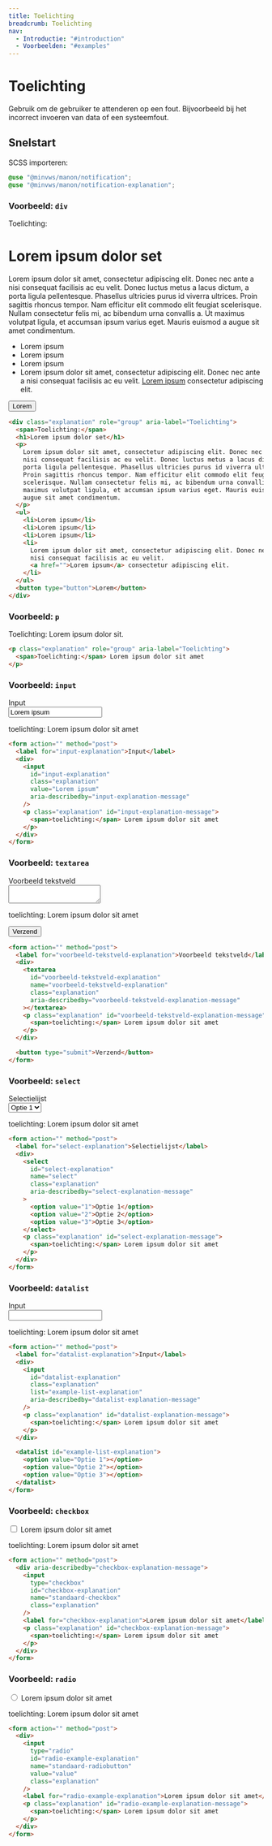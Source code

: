 ```yaml
---
title: Toelichting
breadcrumb: Toelichting
nav:
  - Introductie: "#introduction"
  - Voorbeelden: "#examples"
---
```


<h1 id="introduction">Toelichting</h1>

Gebruik om de gebruiker te attenderen op een fout. Bijvoorbeeld bij het
incorrect invoeren van data of een systeemfout.

<h2 id="quick-start">Snelstart</h2>

SCSS importeren:

```scss
@use "@minvws/manon/notification";
@use "@minvws/manon/notification-explanation";
```

### Voorbeeld: `div`

<div class="explanation" role="group" aria-label="Toelichting">
  <span>Toelichting:</span>
  <h1>Lorem ipsum dolor set</h1>
  <p>
    Lorem ipsum dolor sit amet, consectetur adipiscing elit. Donec nec ante a nisi consequat
    facilisis ac eu velit. Donec luctus metus a lacus dictum, a porta ligula pellentesque.
    Phasellus ultricies purus id viverra ultrices. Proin sagittis rhoncus tempor. Nam
    efficitur elit commodo elit feugiat scelerisque. Nullam consectetur felis mi, ac
    bibendum urna convallis a. Ut maximus volutpat ligula, et accumsan ipsum varius eget.
    Mauris euismod a augue sit amet condimentum.
  </p>
  <ul>
    <li>Lorem ipsum</li>
    <li>Lorem ipsum</li>
    <li>Lorem ipsum</li>
    <li>
      Lorem ipsum dolor sit amet, consectetur adipiscing elit. Donec nec ante a nisi
      consequat facilisis ac eu velit.
      <a href="notification-explanation">Lorem ipsum</a> consectetur adipiscing elit.
    </li>
  </ul>
  <button type="button">Lorem</button>
</div>

```html
<div class="explanation" role="group" aria-label="Toelichting">
  <span>Toelichting:</span>
  <h1>Lorem ipsum dolor set</h1>
  <p>
    Lorem ipsum dolor sit amet, consectetur adipiscing elit. Donec nec ante a
    nisi consequat facilisis ac eu velit. Donec luctus metus a lacus dictum, a
    porta ligula pellentesque. Phasellus ultricies purus id viverra ultrices.
    Proin sagittis rhoncus tempor. Nam efficitur elit commodo elit feugiat
    scelerisque. Nullam consectetur felis mi, ac bibendum urna convallis a. Ut
    maximus volutpat ligula, et accumsan ipsum varius eget. Mauris euismod a
    augue sit amet condimentum.
  </p>
  <ul>
    <li>Lorem ipsum</li>
    <li>Lorem ipsum</li>
    <li>Lorem ipsum</li>
    <li>
      Lorem ipsum dolor sit amet, consectetur adipiscing elit. Donec nec ante a
      nisi consequat facilisis ac eu velit.
      <a href="">Lorem ipsum</a> consectetur adipiscing elit.
    </li>
  </ul>
  <button type="button">Lorem</button>
</div>
```

### Voorbeeld: `p`

<p class="explanation" role="group" aria-label="Toelichting">
  <span>Toelichting:</span> Lorem ipsum dolor sit.
</p>

```html
<p class="explanation" role="group" aria-label="Toelichting">
  <span>Toelichting:</span> Lorem ipsum dolor sit amet
</p>
```

### Voorbeeld: `input`

<form action="" method="post">
  <label for="input-explanation">Input</label>
  <div>
    <input
      id="input-explanation"
      class="explanation"
      value="Lorem ipsum"
      aria-describedby="input-explanation-message"
    />
    <p class="explanation" id="input-explanation-message">
      <span>toelichting:</span> Lorem ipsum dolor sit amet
    </p>
  </div>
</form>

```html
<form action="" method="post">
  <label for="input-explanation">Input</label>
  <div>
    <input
      id="input-explanation"
      class="explanation"
      value="Lorem ipsum"
      aria-describedby="input-explanation-message"
    />
    <p class="explanation" id="input-explanation-message">
      <span>toelichting:</span> Lorem ipsum dolor sit amet
    </p>
  </div>
</form>
```

### Voorbeeld: `textarea`

<form action="" method="post">
  <label for="voorbeeld-tekstveld-explanation">Voorbeeld tekstveld</label>
  <div>
    <textarea
      id="voorbeeld-tekstveld-explanation"
      name="voorbeeld-tekstveld-explanation"
      class="explanation"
      aria-describedby="voorbeeld-tekstveld-explanation-message"
    ></textarea>
    <p class="explanation" id="voorbeeld-tekstveld-explanation-message">
      <span>toelichting:</span> Lorem ipsum dolor sit amet
    </p>
  </div>

<button type="submit">Verzend</button>

</form>

```html
<form action="" method="post">
  <label for="voorbeeld-tekstveld-explanation">Voorbeeld tekstveld</label>
  <div>
    <textarea
      id="voorbeeld-tekstveld-explanation"
      name="voorbeeld-tekstveld-explanation"
      class="explanation"
      aria-describedby="voorbeeld-tekstveld-explanation-message"
    ></textarea>
    <p class="explanation" id="voorbeeld-tekstveld-explanation-message">
      <span>toelichting:</span> Lorem ipsum dolor sit amet
    </p>
  </div>

  <button type="submit">Verzend</button>
</form>
```

### Voorbeeld: `select`

<form action="" method="post">
  <label for="select-explanation">Selectielijst</label>
  <div>
    <select
      id="select-explanation"
      name="select"
      class="explanation"
      aria-describedby="select-explanation-message"
    >
      <option value="1">Optie 1</option>
      <option value="2">Optie 2</option>
      <option value="3">Optie 3</option>
    </select>
    <p class="explanation" id="select-explanation-message">
      <span>toelichting:</span> Lorem ipsum dolor sit amet
    </p>
  </div>
</form>

```html
<form action="" method="post">
  <label for="select-explanation">Selectielijst</label>
  <div>
    <select
      id="select-explanation"
      name="select"
      class="explanation"
      aria-describedby="select-explanation-message"
    >
      <option value="1">Optie 1</option>
      <option value="2">Optie 2</option>
      <option value="3">Optie 3</option>
    </select>
    <p class="explanation" id="select-explanation-message">
      <span>toelichting:</span> Lorem ipsum dolor sit amet
    </p>
  </div>
</form>
```

### Voorbeeld: `datalist`

<form action="" method="post">
  <label for="datalist-explanation">Input</label>
  <div>
    <input
      id="datalist-explanation"
      class="explanation"
      list="example-list-explanation"
      aria-describedby="datalist-explanation-message"
    />
    <p class="explanation" id="datalist-explanation-message">
      <span>toelichting:</span> Lorem ipsum dolor sit amet
    </p>
  </div>

  <datalist id="example-list-explanation">
    <option value="Optie 1"></option>
    <option value="Optie 2"></option>
    <option value="Optie 3"></option>
  </datalist>
</form>

```html
<form action="" method="post">
  <label for="datalist-explanation">Input</label>
  <div>
    <input
      id="datalist-explanation"
      class="explanation"
      list="example-list-explanation"
      aria-describedby="datalist-explanation-message"
    />
    <p class="explanation" id="datalist-explanation-message">
      <span>toelichting:</span> Lorem ipsum dolor sit amet
    </p>
  </div>

  <datalist id="example-list-explanation">
    <option value="Optie 1"></option>
    <option value="Optie 2"></option>
    <option value="Optie 3"></option>
  </datalist>
</form>
```

### Voorbeeld: `checkbox`

<form action="" method="post">
  <div aria-describedby="checkbox-explanation-message">
    <input
      type="checkbox"
      id="checkbox-explanation"
      name="standaard-checkbox"
      class="explanation"
    />
    <label for="checkbox-explanation">Lorem ipsum dolor sit amet</label>
    <p class="explanation" id="checkbox-explanation-message">
      <span>toelichting:</span> Lorem ipsum dolor sit amet
    </p>
  </div>
</form>

```html
<form action="" method="post">
  <div aria-describedby="checkbox-explanation-message">
    <input
      type="checkbox"
      id="checkbox-explanation"
      name="standaard-checkbox"
      class="explanation"
    />
    <label for="checkbox-explanation">Lorem ipsum dolor sit amet</label>
    <p class="explanation" id="checkbox-explanation-message">
      <span>toelichting:</span> Lorem ipsum dolor sit amet
    </p>
  </div>
</form>
```

### Voorbeeld: `radio`

<form action="" method="post">
  <div>
    <input
      type="radio"
      id="radio-example-explanation"
      name="standaard-radiobutton"
      value="value"
      class="explanation"
    />
    <label for="radio-example-explanation">Lorem ipsum dolor sit amet</label>
    <p class="explanation" id="radio-example-explanation-message">
      <span>toelichting:</span> Lorem ipsum dolor sit amet
    </p>
  </div>
</form>

```html
<form action="" method="post">
  <div>
    <input
      type="radio"
      id="radio-example-explanation"
      name="standaard-radiobutton"
      value="value"
      class="explanation"
    />
    <label for="radio-example-explanation">Lorem ipsum dolor sit amet</label>
    <p class="explanation" id="radio-example-explanation-message">
      <span>toelichting:</span> Lorem ipsum dolor sit amet
    </p>
  </div>
</form>
```
